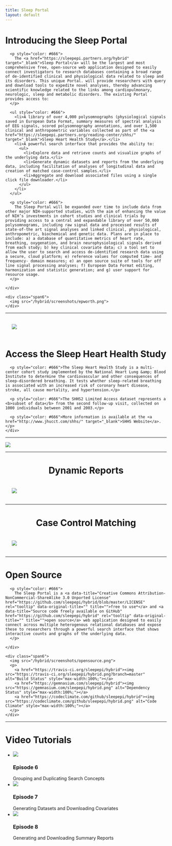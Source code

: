 ```yaml
---
title: Sleep Portal
layout: default
---
```


<div class="well white">

  <div class="row-fluid">
    <div class="span6">
      <h1 class="about-title">Introducing the Sleep Portal</h1>

      <p style="color: #666">
        The <a href="https://sleepepi.partners.org/hybrid" target="_blank">Sleep Portal</a> will be the largest and most comprehensive free, open-source web application designed to easily connect investigators to research databases containing a broad range of de-identified clinical and physiological data related to sleep and its disorders. This unique Portal. will provide researchers with query and download tools to expedite novel analyses, thereby advancing scientific knowledge related to the links among cardiopulmonary, neurologic, sleep and metabolic disorders. The existing Portal provides access to:
      </p>

      <ul style="color: #666">
        <li>A library of over 4,000 polysomnographs (physiological signals saved in European Data Format, summary measures of spectral analysis of EEG signals, scored polysomnography annotations, and over 1,500 clinical and anthropometric variables collected as part of the <a href="https://sleepepi.partners.org/reading-center/shhs/" target="_blank">Sleep Heart Health Study</a>.</li>
        <li>A powerful search interface that provides the ability to:
          <ul>
            <li>Explore data and retrieve counts and visualize graphs of the underlying data.</li>
            <li>Generate dynamic datasets and reports from the underlying data, including facilitation of analyses of longitudinal data and creation of matched case-control samples.</li>
            <li>Aggregate and download associated files using a single click file downloader.</li>
          </ul>
        </li>
      </ul>

      <p style="color: #666">
        The Sleep Portal will be expanded over time to include data from other major NIH-supported studies, with the aim of enhancing the value of NIH’s investments in cohort studies and clinical trials by providing access to a central and expandable library of over 50,000 polysomnograms, including raw signal data and processed results of state-of-the art signal analyses and linked clinical, physiological, anthropometric, biochemical and genetic data. Plans are in place to include: a) a database of quantitative metrics of heart rate, breathing, oxygenation, and brain neurophysiological signals derived from each study; b) key clinical covariate data; c) a tool set to allow the user to search and access de-identified research data using a secure, cloud platform; e) reference values for computed time- and frequency- domain measures; e) an open source suite of tools for off line signal processing analyses; f) European Data Format editing, harmonization and statistic generation; and g) user support for resource usage.
      </p>

    </div>

    <div class="span6">
      <img src="/hybrid/screenshots/epworth.png">
    </div>
  </div>

</div>

<hr class="blank" />

<div class="well white">

  <div class="row-fluid">
    <div class="span12">
      <img class="pull-left" src="/hybrid/screenshots/shhs.png" style="margin: 20px 30px 20px 20px;">
      <h1 class="about-title">Access the Sleep Heart Health Study</h1>

      <p style="color: #666">The Sleep Heart Health Study is a multi-center cohort study implemented by the National Heart Lung &amp; Blood Institute to determine the cardiovascular and other consequences of sleep-disordered breathing. It tests whether sleep-related breathing is associated with an increased risk of coronary heart disease, stroke, all cause mortality, and hypertension.</p>

      <p style="color: #666">The SHHS2 Limited Access dataset represents a <b>subset of data</b> from the second follow-up visit, collected on 1000 individuals between 2001 and 2003.</p>

      <p style="color: #666">More information is available at the <a href="http://www.jhucct.com/shhs/" target="_blank">SHHS Website</a>.</p>
    </div>
  </div>

</div>

<hr class="blank" />

<div class="well white">
  <img src="/hybrid/screenshots/specify.png">
</div>

<hr class="blank" />

<div class="well white">
  <h1 class="about-title" style="text-align:center;">Dynamic Reports</h1>
  <img src="/hybrid/screenshots/reports.png" style="margin: 20px;max-width: 97%;">
</div>


<hr class="blank" />

<div class="well white">
  <h1 class="about-title" style="text-align:center;">Case Control Matching</h1>
  <img src="/hybrid/screenshots/matching.png" style="margin: 20px;max-width: 97%;">
</div>

<hr class="blank" />

<div class="well white">

  <div class="row-fluid">
    <div class="span6">
      <h1 class="about-title">Open Source</h1>

      <p style="color: #666">
        The Sleep Portal is a <a data-title="Creative Commons Attribution-NonCommercial-ShareAlike 3.0 Unported License" href="https://github.com/sleepepi/hybrid/blob/master/LICENSE" rel="tooltip" data-original-title="" title="">free to use*</a> and <a data-title="Source code freely available on GitHub" href="https://github.com/sleepepi/hybrid" rel="tooltip" data-original-title="" title="">open source</a> web application designed to easily connect across multiple heterogenous relational databases and expose these to researchers through a powerful search interface that shows interactive counts and graphs of the underlying data.
      </p>

    </div>

    <div class="span6">
      <img src="/hybrid/screenshots/opensource.png">
      <p>
        <a href="https://travis-ci.org/sleepepi/hybrid"><img src="https://travis-ci.org/sleepepi/hybrid.png?branch=master" alt="Build Status" style="max-width:100%;"></a>
        <a href="https://gemnasium.com/sleepepi/hybrid"><img src="https://gemnasium.com/sleepepi/hybrid.png" alt="Dependency Status" style="max-width:100%;"></a>
        <a href="https://codeclimate.com/github/sleepepi/hybrid"><img src="https://codeclimate.com/github/sleepepi/hybrid.png" alt="Code Climate" style="max-width:100%;"></a>
      </p>
    </div>
  </div>
</div>


<hr class="blank" />

<div class="well white">
  <h1 class="about-title">Video Tutorials</h1>
  <div class="row-fluid">
    <ul class="thumbnails">
      <li class="span4"><div class="thumbnail"><a href="http://youtu.be/NPGK4tBnMZg" target="_blank"><img src="/hybrid/screenshots/episode6.png"></a><div class="caption"><h3>Episode 6</h3> Grouping and Duplicating Search Concepts</div></div></li>
      <li class="span4"><div class="thumbnail"><a href="http://youtu.be/TTCWL39kvlw" target="_blank"><img src="/hybrid/screenshots/episode7.png"></a><div class="caption"><h3>Episode 7</h3> Generating Datasets and Downloading Covariates</div></div></li>
      <li class="span4"><div class="thumbnail"><a href="http://youtu.be/iIu8NYt6oD8" target="_blank"><img src="/hybrid/screenshots/episode8.png"></a><div class="caption"><h3>Episode 8</h3> Generating and Downloading Summary Reports</div></div></li>
    </ul>
  </div>
</div>

